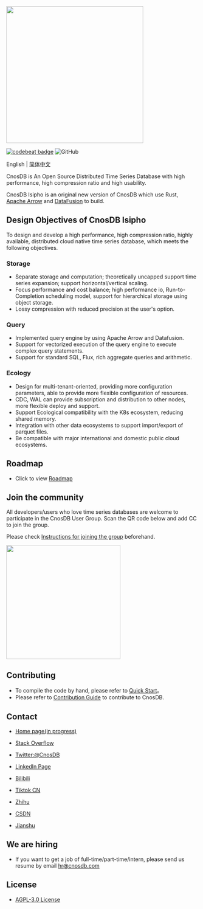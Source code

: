 <img src="docs/source/_static/img/cnosdb_logo_white.svg" width="360" alt=""/>

<a href="https://codebeat.co/projects/github-com-cnosdatabase-cnosdb-main"><img alt="codebeat badge" src="https://codebeat.co/badges/23007af1-7b99-419c-81a8-7bfb6dac31b9" /></a>
![GitHub](https://img.shields.io/github/license/cnosdb/cnosdb)

English | [简体中文](./README_CN.md)

CnosDB is An Open Source Distributed Time Series Database with high performance, high compression ratio and high
usability.

CnosDB Isipho is an original new version of CnosDB which use Rust, [Apache Arrow](https://arrow.apache.org/)
and [DataFusion](https://github.com/apache/arrow-datafusion) to build.

## Design Objectives of CnosDB Isipho

To design and develop a high performance, high compression ratio, highly available, distributed cloud native time series
database, which meets the following objectives.

### Storage

- Separate storage and computation; theoretically uncapped support time series expansion; support horizontal/vertical
  scaling.
- Focus performance and cost balance; high performance io, Run-to-Completion scheduling model, support for hierarchical
  storage using object storage.
- Lossy compression with reduced precision at the user's option.

### Query

- Implemented query engine by using Apache Arrow and Datafusion.
- Support for vectorized execution of the query engine to execute complex query statements.
- Support for standard SQL, Flux, rich aggregate queries and arithmetic.

### Ecology

- Design for multi-tenant-oriented, providing more configuration parameters, able to provide more flexible configuration
  of resources.
- CDC, WAL can provide subscription and distribution to other nodes, more flexible deploy and support.
- Support Ecological compatibility with the K8s ecosystem, reducing shared memory.
- Integration with other data ecosystems to support import/export of parquet files.
- Be compatible with major international and domestic public cloud ecosystems.

## Roadmap

- Click to view [Roadmap](https://github.com/cnosdb/cnosdb/issues/483)

## Join the community

All developers/users who love time series databases are welcome to participate in the CnosDB User Group. Scan the QR
code below and add CC to join the group.

Please check [Instructions for joining the group](./docs/guidelines/CnosDBWeChatUserGroupGuidelines.md) beforehand.

<img src="docs/source/_static/img/u.jpg" width="300" alt=""/>

## Contributing

* To compile the code by hand, please refer to [Quick Start](docs/get-started.md)。
* Please refer to [Contribution Guide](./CONTRIBUTING_EN.md) to contribute to CnosDB.

## Contact

* [Home page(in progress)](https://cnosdb.com)

* [Stack Overflow](https://stackoverflow.com/questions/tagged/cnosdb)

* [Twitter:@CnosDB](https://twitter.com/CnosDB)

* [LinkedIn Page](https://www.linkedin.com/company/cnosdb)

* [Bilibili](https://space.bilibili.com/36231559)

* [Tiktok CN](https://www.douyin.com/user/MS4wLjABAAAA6ua1UPmYWCcTl0AT0Lf1asILf9ogmj7J257KEq812csox9FBrAkxxKcok1GIzPMv)

* [Zhihu](https://www.zhihu.com/org/cnosdb)

* [CSDN](https://blog.csdn.net/CnosDB)

* [Jianshu](https://www.jianshu.com/u/745811688e9e)

## We are hiring

* If you want to get a job of full-time/part-time/intern, please send us resume by email hr@cnosdb.com

## License

* [AGPL-3.0 License](./LICENSE.md)